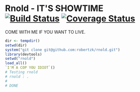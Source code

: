 Rnold - IT'S SHOWTIME [![Build Status](https://travis-ci.org/robertzk/rnold.svg?branch=master)](https://travis-ci.org/robertzk/rnold) [![Coverage Status](https://coveralls.io/repos/robertzk/rnold/badge.svg?branch=master)](https://coveralls.io/r/robertzk/rnold)
===========

COME WITH ME IF YOU WANT TO LIVE.

```r
dir <- tempdir()
setwd(dir)
system("git clone git@github.com:robertzk/rnold.git")
library(devtools)
setwd("rnold")
load_all()
`I'M A COP YOU IDIOT`()
# Testing rnold
# rnold : .
# 
# DONE
```

